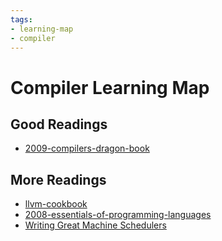 ```yaml
---
tags:
- learning-map
- compiler
---
```


# Compiler Learning Map

## Good Readings

- [2009-compilers-dragon-book](../paper-notes/2009-compilers-dragon-book.md)

## More Readings

- [llvm-cookbook](../paper-notes/llvm-cookbook.md)
- [2008-essentials-of-programming-languages](../paper-notes/2008-essentials-of-programming-languages.md)
- [Writing Great Machine Schedulers](../02-References/Writing%20Great%20Machine%20Schedulers.md)
